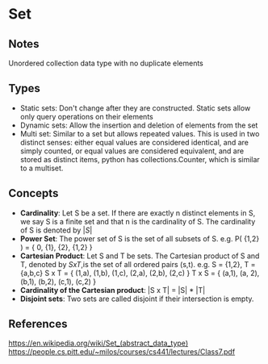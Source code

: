 # Set

## Notes

Unordered collection data type with no duplicate elements

## Types

- Static sets: Don't change after they are constructed. Static sets allow only query operations on their elements
- Dynamic sets: Allow the insertion and deletion of elements from the set
- Multi set: Similar to a set but allows repeated values. This is used in two distinct senses: either equal values are considered identical, and are simply counted, or equal values are considered equivalent, and are stored as distinct items, python has collections.Counter, which is similar to a multiset.

## Concepts

- **Cardinality**: Let S be a set. If there are exactly n distinct elements in S, we say S is a finite set and that n is the cardinality of S. The cardinality of S is denoted by $|S|$
- **Power Set**: The power set of S is the set of all subsets of S. e.g.
  P( {1,2} ) = { 0, {1}, {2}, {1,2} }
- **Cartesian Product**: Let S and T be sets. The Cartesian product of S and T, denoted by $S x T$,is the set of all ordered pairs (s,t). e.g.
  S = {1,2}, T = {a,b,c}
  S x T = { (1,a), (1,b), (1,c), (2,a), (2,b), (2,c) }
  T x S = { (a,1), (a, 2), (b,1), (b,2), (c,1), (c,2) }
- **Cardinality of the Cartesian product**: |S x T| = |S| \* |T|
- **Disjoint sets**: Two sets are called disjoint if their intersection is empty.

## References

https://en.wikipedia.org/wiki/Set_(abstract_data_type)
https://people.cs.pitt.edu/~milos/courses/cs441/lectures/Class7.pdf
